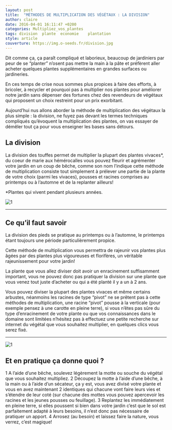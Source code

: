 ```yaml
---
layout: post
title:  "MÉTHODES DE MULTIPLICATION DES VÉGÉTAUX : LA DIVISION"
author: claire
date: 2016-04-01 16:11:47 +0200
categories: Multipliez_vos_plantes
tags: division	plante 	economie	plantation 
style: article
couverture: https://img.o-seeds.fr/division.jpg
---
```


Dit comme ça, ça paraît compliqué et laborieux, beaucoup de jardiniers par peur de se “planter” n’osent pas mettre la main à la pâte et préfèrent aller acheter quelques plantes supplémentaires en grandes surfaces ou jardineries.

En ces temps de crise nous sommes plus propices à faire des efforts, à bricoler, à recycler et pourquoi pas à multiplier nos plantes pour améliorer notre jardin sans dépenser des fortunes chez des revendeurs de végétaux qui proposent un choix restreint pour un prix exorbitant.

Aujourd’hui nus allons aborder la méthode de multiplication des végétaux la plus simple : la division, ne fuyez pas devant les termes techniques compliqués qu’évoquent la multiplication des plantes, on vas essayer de démêler tout ça pour vous enseigner les bases sans détours.

<!--more-->

## La division

La division des touffes permet de multiplier la plupart des plantes vivaces*, du coeur de marie aux hémérocalles vous pouvez fleurir et agrémenter votre jardin en un coup de bêche, comme son nom l’indique cette méthode de multiplication consiste tout simplement à prélever une partie de la plante de votre choix (parmi les vivaces), pousses et racines comprises au printemps ou à l’automne et de la replanter ailleurs!

*Plantes qui vivent pendant plusieurs années.

![1](https://img.o-seeds.fr/division-1.jpg)

--- 
## Ce qu’il faut savoir

La division des pieds se pratique au printemps ou à l’automne, le printemps étant toujours une période particulièrement propice.

Cette méthode de multiplication vous permettra de rajeunir vos plantes plus âgées par des plantes plus vigoureuses et florifères, un véritable rajeunissement pour votre jardin!

La plante que vous allez diviser doit avoir un enracinement suffisamment important, vous ne pouvez donc pas pratiquer la division sur une plante que vous venez tout juste d’acheter ou qui a été planté il y a un à 2 ans.

Vous pouvez diviser la plupart des plantes vivaces et même certains arbustes, néanmoins les racines de type “pivot” ne se prêtent pas à cette méthodes de multiplication, une racine “pivot” pousse à la verticale (pour exemple pensez à une carotte en pleine terre), si vous n’êtes pas sûre du type d’enracinement de votre plante ou que vos connaissances dans le domaine sont limitées n’hésitez pas à effectuez une petite recherche sur internet du végétal que vous souhaitez multiplier, en quelques clics vous serez fixé.

--- 

![1](https://img.o-seeds.fr/division-2.jpg)

## Et en pratique ça donne quoi ?

1 A l’aide d’une bêche, soulevez légèrement la motte ou souche du végétal que vous souhaitez multipliez.
2 Découpez la motte à l’aide d’une bêche, à la main ou à l’aide d’un sécateur, ça y est, vous avez divisé votre plante et vous en avez maintenant 2 identiques qui chacune vont faire leurs vies et s’étendre de leur coté (sur chacune des mottes vous pouvez apercevoir les racines et les jeunes pousses ou feuillage).
3 Replantez les immédiatement en pleine terre, si elles poussent si bien dans votre jardin c’est que le sol est parfaitement adapté à leurs besoins, il n’est donc pas nécessaire de pratiquer un apport.
4 Arrosez (au besoin) et laissez faire la nature, vous verrez, c’est magique!
